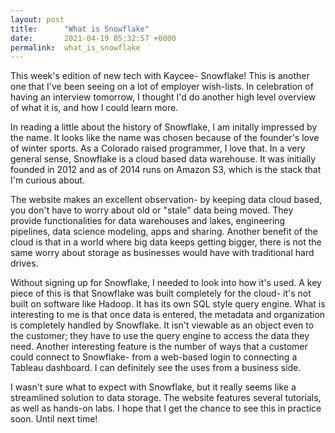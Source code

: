 ```yaml
---
layout: post
title:      "What is Snowflake"
date:       2021-04-19 05:32:57 +0000
permalink:  what_is_snowflake
---
```



This week's edition of new tech with Kaycee- Snowflake! This is another one that I've been seeing on a lot of employer wish-lists. In celebration of having an interview tomorrow, I thought I'd do another high level overview of what it is, and how I could learn more.  

In reading a little about the history of Snowflake, I am initally impressed by the name. It looks like the name was chosen because of the founder's love of winter sports. As a Colorado raised programmer, I love that. In a very general sense, Snowflake is a cloud based data warehouse. It was initially founded in 2012 and as of 2014 runs on Amazon S3, which is the stack that I'm curious about.  

The website makes an excellent observation- by keeping data cloud based, you don't have to worry about old or "stale" data being moved. They provide functionalities for data warehouses and lakes, engineering pipelines, data science modeling, apps and sharing. Another benefit of the cloud is that in a world where big data keeps getting bigger, there is not the same worry about storage as businesses would have with traditional hard drives.  

Without signing up for Snowflake, I needed to look into how it's used. A key piece of this is that Snowflake was built completely for the cloud- it's not built on software like Hadoop. It has its own SQL style query engine. What is interesting to me is that once data is entered, the metadata and organization is completely handled by Snowflake. It isn't viewable as an object even to the customer; they have to use the query engine to access the data they need. Another interesting feature is the number of ways that a customer could connect to Snowflake- from a web-based login to connecting a Tableau dashboard. I can definitely see the uses from a business side.  

I wasn't sure what to expect with Snowflake, but it really seems like a streamlined solution to data storage. The website features several tutorials, as well as hands-on labs. I hope that I get the chance to see this in practice soon. Until next time! 
